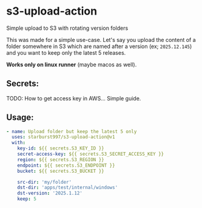 # s3-upload-action
Simple upload to S3 with rotating version folders

This was made for a simple use-case. Let's say you upload the content of a folder somewhere in S3 which are named after a version (ex; `2025.12.145`) and you want to keep only the latest 5 releases.

**Works only on linux runner** (maybe macos as well).

## Secrets:

TODO: How to get access key in AWS... Simple guide.

## Usage:

```yml
- name: Upload folder but keep the latest 5 only
  uses: starburst997/s3-upload-action@v1
  with:
    key-id: ${{ secrets.S3_KEY_ID }}
    secret-access-key: ${{ secrets.S3_SECRET_ACCESS_KEY }}
    region: ${{ secrets.S3_REGION }}
    endpoint: ${{ secrets.S3_ENDPOINT }}
    bucket: ${{ secrets.S3_BUCKET }}

    src-dir: 'my/folder'
    dst-dir: 'apps/test/internal/windows'
    dst-version: '2025.1.12'
    keep: 5
```